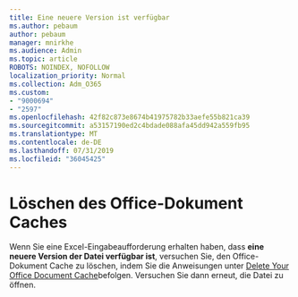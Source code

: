 ```yaml
---
title: Eine neuere Version ist verfügbar
ms.author: pebaum
author: pebaum
manager: mnirkhe
ms.audience: Admin
ms.topic: article
ROBOTS: NOINDEX, NOFOLLOW
localization_priority: Normal
ms.collection: Adm_O365
ms.custom:
- "9000694"
- "2597"
ms.openlocfilehash: 42f82c873e8674b41975782b33aefe55b821ca39
ms.sourcegitcommit: a53157190ed2c4bdade088afa45dd942a559fb95
ms.translationtype: MT
ms.contentlocale: de-DE
ms.lasthandoff: 07/31/2019
ms.locfileid: "36045425"
---
```

# <a name="delete-the-office-document-cache"></a>Löschen des Office-Dokument Caches

Wenn Sie eine Excel-Eingabeaufforderung erhalten haben, dass **eine neuere Version der Datei verfügbar ist**, versuchen Sie, den Office-Dokument Cache zu löschen, indem Sie die Anweisungen unter [Delete Your Office Document Cache](https://support.office.com/article/b1d3765e-d71b-4bb8-99ca-acd22c42995d)befolgen. Versuchen Sie dann erneut, die Datei zu öffnen.